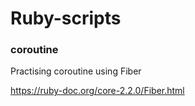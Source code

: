 # Ruby-scripts

### coroutine
Practising coroutine using Fiber

https://ruby-doc.org/core-2.2.0/Fiber.html
